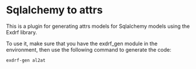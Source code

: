 # Sqlalchemy to attrs

This is a plugin for generating attrs models for Sqlalchemy models using the
Exdrf library.

To use it, make sure that you have the exdrf_gen module in the environment,
then use the following command to generate the code:

```bash
exdrf-gen al2at
```
